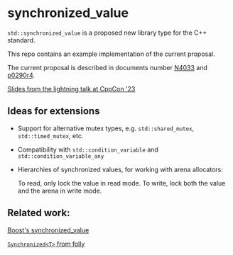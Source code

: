 # synchronized_value

`std::synchronized_value` is a proposed new library type for the C++ standard.

This repo contains an example implementation of the current proposal.

The current proposal is described in documents number [N4033](https://www.open-std.org/jtc1/sc22/wg21/docs/papers/2014/n4033.html) and [p0290r4](https://www.open-std.org/jtc1/sc22/wg21/docs/papers/2023/p0290r4.html).

[Slides from the lightning talk at CppCon '23](https://github.com/jrgfogh/synchronized_value/blob/main/Adding%20Thread%20Safety.pdf)

## Ideas for extensions

* Support for alternative mutex types, e.g. `std::shared_mutex`, `std::timed_mutex`, etc.
* Compatibility with `std::condition_variable` and `std::condition_variable_any`
* Hierarchies of synchronized values, for working with arena allocators:
  
  To read, only lock the value in read mode. To write, lock both the value and the arena in write mode.

## Related work:

[Boost's synchronized_value](https://www.boost.org/doc/libs/1_83_0/doc/html/thread/sds.html#thread.sds.synchronized_valuesxxx)

[`Synchronized<T>` from folly](https://github.com/facebook/folly/blob/main/folly/docs/Synchronized.md)

